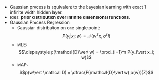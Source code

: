 - Gaussian process is equivalent to the bayesian learning with exact 1 infinite width hidden layer.
- Idea: **prior distribution over infinite dimensional functions**.
- Gaussian Process Regression
	- Gaussian distribution on one single point: $$P(y_i\vert x_i; w)=\mathcal{N}(w^Tx, \sigma^2 I)$$
	- MLE: $$\displaystyle p(\mathcal{D}\vert w) = \prod_{i=1}^n P(y_i\vert x_i; w)$$
	- MAP: $$p(w\vert \mathcal D) = \dfrac{P(\mathcal{D}\vert w) p(w)}{Z}$$